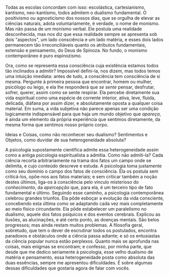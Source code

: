 Todas as escolas concordam com isso: escolástica, cartesianismo, kantismo, neo-kantismo, todos admitem o dualismo fundamental. O positivismo ou agnosticismo dos nossos dias, que se orgulha de elevar as ciências naturais, adota voluntariamente, é verdade, o nome de monismo. Mas não passa de um monismo verbal. Ele postula uma realidade desconhecida, mas nos diz que essa realidade sempre se apresenta sob dois "aspectos", um lado consciência e um lado matéria, e esses dois lados permanecem tão irreconciliáveis quanto os atributos fundamentais, extensão e pensamento, do Deus de Spinoza. No fundo, o monismo contemporâneo é puro espinozismo.

Ora, como se representa essa consciência cuja existência estamos todos tão inclinados a admitir? Impossível defini-la, nos dizem, mas todos temos uma intuição imediata: antes de tudo, a consciência tem consciência de si mesma. Pergunte à primeira pessoa que encontrar, homem ou mulher, psicólogo ou leigo, e ela lhe responderá que _se sente_ pensar, desfrutar, sofrer, querer, assim como se sente respirar. Ela percebe diretamente sua vida espiritual como uma espécie de corrente interior, ativa, leve, fluida, delicada, diáfana por assim dizer, e absolutamente oposta a qualquer coisa material. Em suma, a vida subjetiva não parece apenas ser uma condição logicamente indispensável para que haja um mundo objetivo que _apareça_, é ainda um elemento da própria experiência que sentimos diretamente, da mesma forma que sentimos nosso próprio corpo.

Ideias e Coisas, como não reconhecer seu dualismo? Sentimentos e Objetos, como duvidar de sua heterogeneidade absoluta?

A psicologia supostamente científica admite essa heterogeneidade assim como a antiga psicologia espiritualista a admitia. Como não admiti-la? Cada ciência recorta arbitrariamente na trama dos fatos um campo onde se delimita, e cujo conteúdo descreve e estuda. A psicologia toma justamente como seu domínio o campo dos fatos de consciência. Ela os postula sem criticá-los, opõe-nos aos fatos materiais; e sem criticar também a noção destes últimos, liga-os à consciência pelo vínculo misterioso do _conhecimento_, da _apercepção_ que, para ela, é um terceiro tipo de fato fundamental e último. Seguindo esse caminho, a psicologia contemporânea celebrou grandes triunfos. Ela pôde esboçar a evolução da vida consciente, concebendo esta última como se adaptando cada vez mais completamente ao meio físico circundante. Ela pôde estabelecer um paralelismo no dualismo, aquele dos fatos psíquicos e dos eventos cerebrais. Explicou as ilusões, as alucinações, e até certo ponto, as doenças mentais. São belos progressos; mas ainda restam muitos problemas. A filosofia geral, sobretudo, que tem o dever de escrutinar todos os postulados, encontra paradoxos e obstáculos onde a ciência passa adiante; e só os entusiastas da ciência popular nunca estão perplexos. Quanto mais se aprofunda nas coisas, mais enigmas se encontram; e confesso, por minha parte, que desde que me dedico seriamente à psicologia, esse velho dualismo de matéria e pensamento, essa heterogeneidade posta como absoluta das duas essências, sempre me apresentou dificuldades. É sobre algumas dessas dificuldades que gostaria agora de falar com vocês.